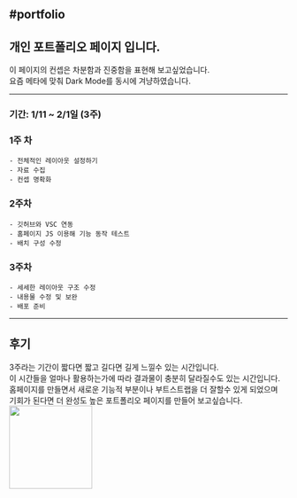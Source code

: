 #portfolio
---
## 개인 포트폴리오 페이지 입니다.
이 페이지의 컨셉은 차분함과 진중함을 표현해 보고싶었습니다.  
요즘 메타에 맞춰 Dark Mode를 동시에 겨냥하였습니다.

---

### 기간: 1/11 ~ 2/1일 (3주)

### 1주 차
    - 전체적인 레이아웃 설정하기
    - 자료 수집
    - 컨셉 명확화

### 2주차
    - 깃허브와 VSC 연동
    - 홈페이지 JS 이용해 기능 동작 테스트
    - 배치 구성 수정

### 3주차
    - 세세한 레이아웃 구조 수정
    - 내용물 수정 및 보완
    - 배포 준비

---

## 후기
3주라는 기간이 짧다면 짧고 길다면 길게 느낄수 있는 시간입니다.  
이 시간들을 얼마나 활용하는가에 따라 결과물이 충분히 달라질수도 있는 시간입니다.  
홈페이지를 만들면서 새로운 기능적 부분이나 부트스트랩을 더 잘할수 있게 되었으며  
기회가 된다면 더 완성도 높은 포트폴리오 페이지를 만들어 보고싶습니다.  
<img src="https://user-images.githubusercontent.com/73086420/106219111-16705900-621c-11eb-8a23-134afefc7e3e.jpg" width="150" height="150">
